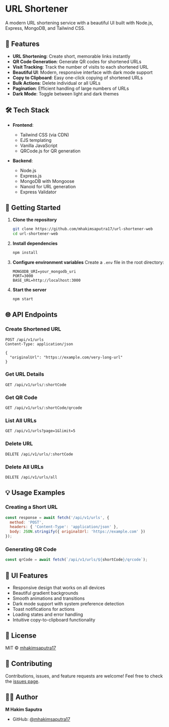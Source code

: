 # URL Shortener

A modern URL shortening service with a beautiful UI built with Node.js, Express, MongoDB, and Tailwind CSS.

## 🌟 Features

- **URL Shortening**: Create short, memorable links instantly
- **QR Code Generation**: Generate QR codes for shortened URLs
- **Visit Tracking**: Track the number of visits to each shortened URL
- **Beautiful UI**: Modern, responsive interface with dark mode support
- **Copy to Clipboard**: Easy one-click copying of shortened URLs
- **Bulk Actions**: Delete individual or all URLs
- **Pagination**: Efficient handling of large numbers of URLs
- **Dark Mode**: Toggle between light and dark themes

## 🛠 Tech Stack

- **Frontend**:
  - Tailwind CSS (via CDN)
  - EJS templating
  - Vanilla JavaScript
  - QRCode.js for QR generation
  
- **Backend**:
  - Node.js
  - Express.js
  - MongoDB with Mongoose
  - Nanoid for URL generation
  - Express Validator

## 🚀 Getting Started

1. **Clone the repository**
   ```bash
   git clone https://github.com/mhakimsaputra17/url-shortener-web
   cd url-shortener-web
   ```

2. **Install dependencies**
   ```bash
   npm install
   ```

3. **Configure environment variables**
   Create a `.env` file in the root directory:
   ```env
   MONGODB_URI=your_mongodb_uri
   PORT=3000
   BASE_URL=http://localhost:3000
   ```

4. **Start the server**
   ```bash
   npm start
   ```

## 🌐 API Endpoints

### Create Shortened URL
```http
POST /api/v1/urls
Content-Type: application/json

{
  "originalUrl": "https://example.com/very-long-url"
}
```

### Get URL Details
```http
GET /api/v1/urls/:shortCode
```

### Get QR Code
```http
GET /api/v1/urls/:shortCode/qrcode
```

### List All URLs
```http
GET /api/v1/urls?page=1&limit=5
```

### Delete URL
```http
DELETE /api/v1/urls/:shortCode
```

### Delete All URLs
```http
DELETE /api/v1/urls/all
```

## 💡 Usage Examples

### Creating a Short URL
```javascript
const response = await fetch('/api/v1/urls', {
  method: 'POST',
  headers: { 'Content-Type': 'application/json' },
  body: JSON.stringify({ originalUrl: 'https://example.com' })
});
```

### Generating QR Code
```javascript
const qrCode = await fetch(`/api/v1/urls/${shortCode}/qrcode`);
```

## 🎨 UI Features

- Responsive design that works on all devices
- Beautiful gradient backgrounds
- Smooth animations and transitions
- Dark mode support with system preference detection
- Toast notifications for actions
- Loading states and error handling
- Intuitive copy-to-clipboard functionality

## 📝 License

MIT © [mhakimsaputra17](https://github.com/mhakimsaputra17)

## 🤝 Contributing

Contributions, issues, and feature requests are welcome! Feel free to check the [issues page](https://github.com/mhakimsaputra17/url-shortener-web/issues).

## 👨‍💻 Author

**M Hakim Saputra**
- GitHub: [@mhakimsaputra17](https://github.com/mhakimsaputra17)


